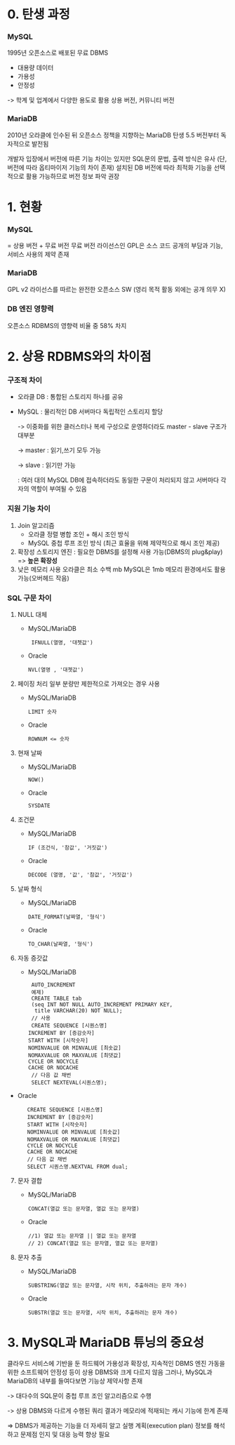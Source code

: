 # 0. 탄생 과정
### MySQL 
1995년 오픈소스로 배포된 무료 DBMS
+ 대용량 데이터
+ 가용성
+ 안정성

-> 학계 및 업계에서 다양한 용도로 활용
상용 버전, 커뮤니티 버전  

### MariaDB
2010년 오라클에 인수된 뒤 오픈소스 정책을 지향하는 MariaDB 탄생
5.5 버전부터 독자적으로 발전됨

개발자 입장에서 버전에 따른 기능 차이는 있지만 SQL문의 문법, 출력 방식은 유사
(단, 버전에 따라 옵티마이저 기능의 차이 존재)
설치된 DB 버전에 따라 최적화 기능을 선택적으로 활용 가능하므로 버전 정보 파악 권장

# 1. 현황
### MySQL
= 상용 버전 + 무료 버전
무료 버전 라이선스인 GPL은 소스 코드 공개의 부담과 기능,서비스 사용의 제약 존재

### MariaDB
GPL v2 라이선스를 따르는 완전한 오픈소스 SW
(영리 목적 활동 외에는 공개 의무 X)

### DB 엔진 영향력
오픈소스 RDBMS의 영향력 비율 중 58% 차지

# 2. 상용 RDBMS와의 차이점
### 구조적 차이
- 오라클 DB : 통합된 스토리지 하나를 공유
- MySQL : 물리적인 DB 서버마다 독립적인 스토리지 할당

  -> 이중화를 위한 클러스터나 복세 구성으로 운영하더라도 master - slave 구조가 대부분

  -> master : 읽기,쓰기 모두 가능

  -> slave : 읽기만 가능

  : 여러 대의 MySQL DB에 접속하더라도 동일한 구문이 처리되지 않고 서버마다 각자의 역할이 부여될 수 있음
### 지원 기능 차이
1. Join 알고리즘
   - 오라클
     정렬 병합 조인 + 해시 조인 방식
   - MySQL
     중첩 루프 조인 방식 (최근 효율을 위해 제약적으로 해시 조인 제공)
2. 확장성
   스토리지 엔진 : 필요한 DBMS를 설정해 사용 가능(DBMS의 plug&play) => **높은 확장성**
3. 낮은 메모리 사용
   오라클은 최소 수백 mb
   MySQL은 1mb 메모리 환경에서도 활용 가능(오버헤드 작음)
### SQL 구문 차이
1. NULL 대체
   - MySQL/MariaDB

     ``` IFNULL(열명, '대쳇값')```
   - Oracle

     ``` NVL(열명 , '대쳇값') ```
2. 페이징 처리
   일부 분량만 제한적으로 가져오는 경우 사용
   - MySQL/MariaDB

     ``` LIMIT 숫자 ```
   - Oracle

     ``` ROWNUM <= 숫자 ```
     
3. 현재 날짜
   - MySQL/MariaDB
    
      ``` NOW() ```
   - Oracle
   
     ``` SYSDATE ```
     
4. 조건문
   - MySQL/MariaDB
   
      ``` IF (조건식, '참값', '거짓값') ```
   - Oracle

      ``` DECODE (열명, '값', '참값', '거짓값') ```

5. 날짜 형식
   - MySQL/MariaDB
   
      ``` DATE_FORMAT(날짜열, '형식') ```
   - Oracle

      ``` TO_CHAR(날짜열, '형식') ```

6. 자동 증갓값
   - MySQL/MariaDB
   
     ```
      AUTO_INCREMENT 
      예제)
      CREATE TABLE tab
      (seq INT NOT NULL AUTO_INCREMENT PRIMARY KEY,
       title VARCHAR(20) NOT NULL); 
      // 사용
      CREATE SEQUENCE [시퀀스명]
     INCREMENT BY [증감숫자]
     START WITH [시작숫자]
     NOMINVALUE OR MINVALUE [최솟값]
     NOMAXVALUE OR MAXVALUE [최댓값]
     CYCLE OR NOCYCLE
     CACHE OR NOCACHE
      // 다음 값 채번
      SELECT NEXTEVAL(시퀀스명); 
     ```
  
  - Oracle
       ```
          CREATE SEQUENCE [시퀀스명]
          INCREMENT BY [증감숫자]
          START WITH [시작숫자]
          NOMINVALUE OR MINVALUE [최솟값]
          NOMAXVALUE OR MAXVALUE [최댓값]
          CYCLE OR NOCYCLE
          CACHE OR NOCACHE
          // 다음 값 채번
          SELECT 시퀀스명.NEXTVAL FROM dual;
       ```
     
  7. 문자 결합
     - MySQL/MariaDB
    
       ``` CONCAT(열값 또는 문자열, 열값 또는 문자열) ```
    
     - Oracle
        ```
        //1) 열값 또는 문자열 || 열값 또는 문자열
        // 2) CONCAT(열값 또는 문자열, 열값 또는 문자열)
        ```

  8. 문자 추출
     - MySQL/MariaDB

       ``` SUBSTRING(열값 또는 문자열, 시작 위치, 추출하려는 문자 개수) ```
     - Oracle

       ``` SUBSTR(열값 또는 문자열, 시작 위치, 추출하려는 문자 개수) ```

# 3. MySQL과 MariaDB 튜닝의 중요성
클라우드 서비스에 기반을 둔 하드웨어 가용성과 확장성, 지속적인 DBMS 엔진 가동을 위한 소프트웨어 안정성 등이 상용 DBMS와 크게 다르지 않음
그러나, MySQL과 MariaDB의 내부를 들여다보면 기능상 제약사항 존재

-> 대다수의 SQL문이 중첩 루프 조인 알고리즘으로 수행

-> 상용 DBMS와 다르게 수행된 쿼리 결과가 메모리에 적재되는 캐시 기능에 한계 존재

=> DBMS가 제공하는 기능을 더 자세히 알고 실행 계획(execution plan) 정보를 해석하고 문제점 인지 및 대응 능력 향상 필요 

